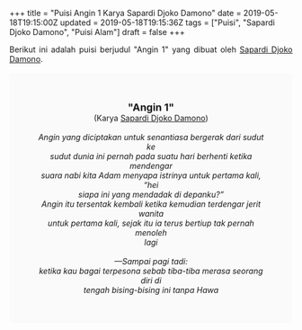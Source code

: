 +++
title = "Puisi Angin 1 Karya Sapardi Djoko Damono"
date = 2019-05-18T19:15:00Z
updated = 2019-05-18T19:15:36Z
tags = ["Puisi", "Sapardi Djoko Damono", "Puisi Alam"]
draft = false
+++

<div dir="ltr" style="text-align: left;" trbidi="on"><div style="text-align: justify;">Berikut ini adalah puisi berjudul "Angin 1" yang dibuat oleh <a href="http://ensiklopedia.kemdikbud.go.id/sastra/artikel/Sapardi_Djoko_Damono" target="_blank">Sapardi Djoko Damono</a>. </div><br /><div style="background: #FAFAFA; font-size: 14px; height: auto; margin: 0 auto; padding: 50px; text-align: center; width: auto;"><span style="font-size: 18px;"><b>"Angin 1"</b></span><br />(Karya <a href="https://www.sekata.web.id/tags/sapardi-djoko-damono" target="_blank">Sapardi Djoko Damono</a>) <br /><br /><i>Angin yang diciptakan untuk senantiasa bergerak dari sudut ke<br />sudut dunia ini pernah pada suatu hari berhenti ketika mendengar<br />suara nabi kita Adam menyapa istrinya untuk pertama kali, “hei<br />siapa ini yang mendadak di depanku?”<br />Angin itu tersentak kembali ketika kemudian terdengar jerit wanita<br />untuk pertama kali, sejak itu ia terus bertiup tak pernah menoleh<br />lagi<br /><br />—Sampai pagi tadi:<br />ketika kau bagai terpesona sebab tiba-tiba merasa seorang diri di<br />tengah bising-bising ini tanpa Hawa </i> </div></div>
